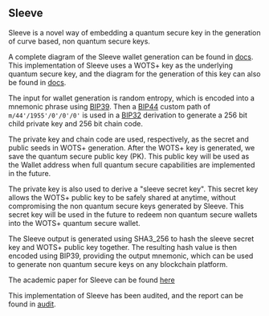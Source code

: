 ## Sleeve

Sleeve is a novel way of embedding a quantum secure key in the
generation of curve based, non quantum secure keys.

A complete diagram of the Sleeve wallet generation can be found
in [docs](wallet/docs). This implementation of Sleeve uses a WOTS+
key as the underlying quantum secure key, and the diagram for
the generation of this key can also be found in [docs](wallet/docs).

The input for wallet generation is random entropy,
which is encoded into a mnemonic phrase using [BIP39](https://github.com/bitcoin/bips/blob/master/bip-0039.mediawiki). Then a [BIP44](https://github.com/bitcoin/bips/blob/master/bip-0044.mediawiki)
custom path of `m/44'/1955'/0'/0'/0'` is used in a [BIP32](https://github.com/bitcoin/bips/blob/master/bip-0032.mediawiki) derivation
to generate a 256 bit child private key and 256 bit chain code.

The private key and chain code are used, respectively, as the
secret and public seeds in WOTS+ generation. After the WOTS+ key
is generated, we save the quantum secure public key (PK).
This public key will be used as the Wallet address when full
quantum secure capabilities are implemented in the future.

The private key is also used to derive a "sleeve secret key".
This secret key allows the WOTS+ public key to be safely shared
at anytime, without compromising the non quantum secure keys
generated by Sleeve. This secret key will be used in the future
to redeem non quantum secure wallets into the WOTS+ quantum
secure wallet.

The Sleeve output is generated using SHA3_256 to hash the
sleeve secret key and WOTS+ public key together. The resulting
hash value is then encoded using BIP39, providing the output
mnemonic, which can be used to generate non quantum secure keys
on any blockchain platform.

The academic paper for Sleeve can be found [here](https://eprint.iacr.org/2021/872.pdf)

This implementation of Sleeve has been audited, and the report can be found in [audit](audit).
